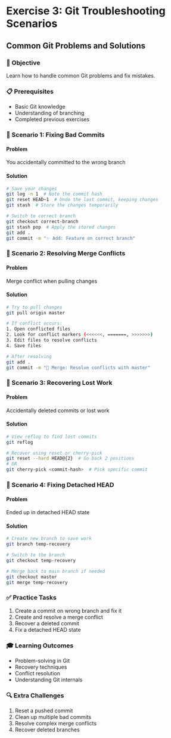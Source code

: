 # Exercise 3: Git Troubleshooting Scenarios
## Common Git Problems and Solutions

### 🎯 Objective
Learn how to handle common Git problems and fix mistakes.

### 📋 Prerequisites
- Basic Git knowledge
- Understanding of branching
- Completed previous exercises

### 🔨 Scenario 1: Fixing Bad Commits

#### Problem
You accidentally committed to the wrong branch

#### Solution
```bash
# Save your changes
git log -n 1  # Note the commit hash
git reset HEAD~1  # Undo the last commit, keeping changes
git stash  # Store the changes temporarily

# Switch to correct branch
git checkout correct-branch
git stash pop  # Apply the stored changes
git add .
git commit -m "✨ Add: Feature on correct branch"
```

### 🔨 Scenario 2: Resolving Merge Conflicts

#### Problem
Merge conflict when pulling changes

#### Solution
```bash
# Try to pull changes
git pull origin master

# If conflict occurs:
1. Open conflicted files
2. Look for conflict markers (<<<<<<, =======, >>>>>>>)
3. Edit files to resolve conflicts
4. Save files

# After resolving
git add .
git commit -m "🔀 Merge: Resolve conflicts with master"
```

### 🔨 Scenario 3: Recovering Lost Work

#### Problem
Accidentally deleted commits or lost work

#### Solution
```bash
# View reflog to find lost commits
git reflog

# Recover using reset or cherry-pick
git reset --hard HEAD@{2}  # Go back 2 positions
# OR
git cherry-pick <commit-hash>  # Pick specific commit
```

### 🔨 Scenario 4: Fixing Detached HEAD

#### Problem
Ended up in detached HEAD state

#### Solution
```bash
# Create new branch to save work
git branch temp-recovery

# Switch to the branch
git checkout temp-recovery

# Merge back to main branch if needed
git checkout master
git merge temp-recovery
```

### ✅ Practice Tasks
1. Create a commit on wrong branch and fix it
2. Create and resolve a merge conflict
3. Recover a deleted commit
4. Fix a detached HEAD state

### 🎓 Learning Outcomes
- Problem-solving in Git
- Recovery techniques
- Conflict resolution
- Understanding Git internals

### 🔍 Extra Challenges
1. Reset a pushed commit
2. Clean up multiple bad commits
3. Resolve complex merge conflicts
4. Recover deleted branches
